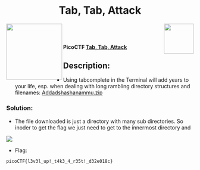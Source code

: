 <div align="center"> <h1> Tab, Tab, Attack</h1></div>
<img align = "right" src = "https://img.shields.io/badge/Points-5%20-blueviolet" width = 80>
<img align = "left" src = "https://img.shields.io/badge/Catagory-Genral%20Skills-yellow" width = 150>
<br><br> <h4>
PicoCTF <b><a href= "https://play.picoctf.org/practice/challenge/176?page=1"> Tab, Tab, Attack</a></b></h4>

## Description: 

- Using tabcomplete in the Terminal will add years to your life, esp. when dealing with long rambling directory structures and filenames: [Addadshashanammu.zip](https://mercury.picoctf.net/static/3afd18a65e42b80526aa87f9766c588b/Addadshashanammu.zip)

### Solution: 

- The file downloaded is just a directory with many sub directories. So inoder to get the flag we just need to get to the innermost directory and 

 <img src="https://i.ibb.co/b1MVFHD/Screenshot-from-2022-05-11-18-06-39.png" >
 
 - Flag: 
 
 ```picoCTF{l3v3l_up!_t4k3_4_r35t!_d32e018c}```
